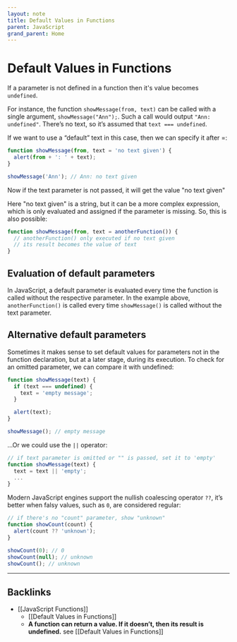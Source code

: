 ```yaml
---
layout: note
title: Default Values in Functions
parent: JavaScript
grand_parent: Home
---
```


# Default Values in Functions

If a parameter is not defined in a function then it's value becomes `undefined`.

For instance, the function `showMessage(from, text)` can be called with a single argument, `showMessage("Ann");`. Such a call would output `"Ann: undefined"`. There’s no text, so it’s assumed that `text === undefined`.

If we want to use a “default” text in this case, then we can specify it after =:

```javascript
function showMessage(from, text = 'no text given') {
  alert(from + ': ' + text);
}

showMessage('Ann'); // Ann: no text given
```

Now if the text parameter is not passed, it will get the value "no text given"

Here "no text given" is a string, but it can be a more complex expression, which is only evaluated and assigned if the parameter is missing. So, this is also possible:

```javascript
function showMessage(from, text = anotherFunction()) {
  // anotherFunction() only executed if no text given
  // its result becomes the value of text
}
```

## Evaluation of default parameters

In JavaScript, a default parameter is evaluated every time the function is called without the respective parameter. In the example above, `anotherFunction()` is called every time `showMessage()` is called without the text parameter.

## Alternative default parameters

Sometimes it makes sense to set default values for parameters not in the function declaration, but at a later stage, during its execution. To check for an omitted parameter, we can compare it with undefined:

```javascript
function showMessage(text) {
  if (text === undefined) {
    text = 'empty message';
  }

  alert(text);
}

showMessage(); // empty message
```

…Or we could use the `||` operator:

```javascript
// if text parameter is omitted or "" is passed, set it to 'empty'
function showMessage(text) {
  text = text || 'empty';
  ...
}
```

Modern JavaScript engines support the nullish coalescing operator `??`, it’s better when falsy values, such as `0`, are considered regular:

```javascript
// if there's no "count" parameter, show "unknown"
function showCount(count) {
  alert(count ?? 'unknown');
}

showCount(0); // 0
showCount(null); // unknown
showCount(); // unknown
```

---
## Backlinks
* [[JavaScript Functions]]
	* [[Default Values in Functions]]
	* **A function can return a value. If it doesn’t, then its result is undefined.** see [[Default Values in Functions]]

